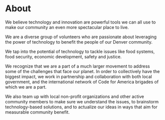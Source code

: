 # About

We believe technology and innovation are powerful tools we can all use to make our community an even more spectacular place to live.

We are a diverse group of volunteers who are passionate about leveraging the power of technology to benefit the people of our Denver community.

We tap into the potential of technology to tackle issues like food systems, food security, economic development, safety and justice.

We recognize that we are a part of a much larger movement to address some of the challenges that face our planet. In order to collectively have the biggest impact, we work in partnership and collaboration with both local government, and the international network of Code for America brigades of which we are a part.

We also team up with local non-profit organizations and other active community members to make sure we understand the issues, to brainstorm technology-based solutions, and to actualize our ideas in ways that aim for measurable community benefit.

